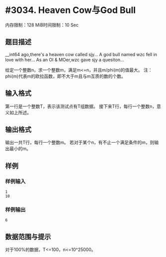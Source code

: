 # #3034. Heaven Cow与God Bull

内存限制：128 MiB时间限制：10 Sec

## 题目描述

__int64 ago,there's a heaven cow called sjy...
A god bull named wzc fell in love with her...
As an OI & MOer,wzc gave sjy a quesiton...

给定一个整数n，求一个整数m，满足m<=n，并且m/phi(m)的值最大。
注：phi(m)代表m的欧拉函数，即不大于m且与m互质的数的个数。

## 输入格式

第一行是一个整数T，表示该测试点有T组数据。
接下来T行，每行一个整数n，意义如上所述。

## 输出格式

输出一共T行，每行一个整数m。
若对于某个n，有不止一个满足条件的m，则输出最小的m。

## 样例

### 样例输入

    
    1
    10
    
    

### 样例输出

    
    6
    
    

## 数据范围与提示


对于100%的数据，T<=100，n<=10^25000。
